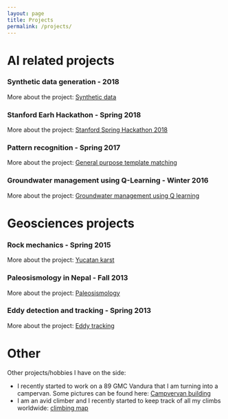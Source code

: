 ```yaml
---
layout: page
title: Projects
permalink: /projects/
---
```


# AI related projects

### Synthetic data generation - 2018

More about the project: 
[Synthetic data](projects/syntheticdata.md)


### Stanford Earh Hackathon - Spring 2018

More about the project: 
[Stanford Spring Hackathon 2018](projects/earthhackathon.md)


### Pattern recognition - Spring 2017

More about the project: 
[General purpose template matching](projects/templatematching.md)


### Groundwater management using Q-Learning - Winter 2016

More about the project: 
[Groundwater management using Q learning](projects/waterqlearning.md)


# Geosciences projects

### Rock mechanics - Spring 2015

More about the project: 
[Yucatan karst](projects/yucatankarst.md)

### Paleosismology in Nepal - Fall 2013

More about the project: 
[Paleosismology](projects/paleosismology.md)

### Eddy detection and tracking - Spring 2013

More about the project: 
[Eddy tracking](projects/eddytracking.md)




# Other

Other projects/hobbies I have on the side:
* I recently started to work on a 89 GMC Vandura that I am turning into a campervan.
 Some pictures can be found here: [Campvervan building](projects/vanlife.md)
 * I am an avid climber and I recently started to keep track of all my climbs worldwide: 
 [climbing map](https://drive.google.com/open?id=1dCIL1RhZnToe9UJdgws5VYf8BfVHPv99&usp=sharing)
 